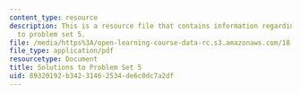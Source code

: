 ```yaml
---
content_type: resource
description: This is a resource file that contains information regarding solutions
  to problem set 5.
file: /media/https%3A/open-learning-course-data-rc.s3.amazonaws.com/18-05-introduction-to-probability-and-statistics-spring-2014/89320192b34231462534de6c0dc7a2df_MIT18_05S14_ps5_solutions.pdf
file_type: application/pdf
resourcetype: Document
title: Solutions to Problem Set 5
uid: 89320192-b342-3146-2534-de6c0dc7a2df
---
```

